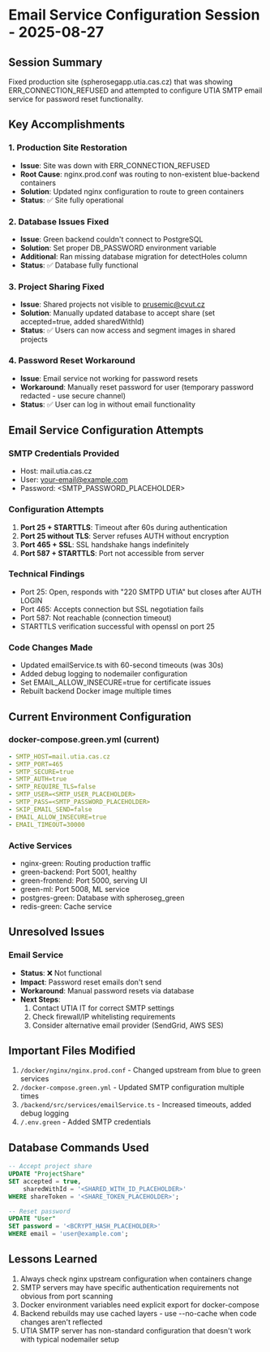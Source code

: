 # Email Service Configuration Session - 2025-08-27

## Session Summary

Fixed production site (spherosegapp.utia.cas.cz) that was showing ERR_CONNECTION_REFUSED and attempted to configure UTIA SMTP email service for password reset functionality.

## Key Accomplishments

### 1. Production Site Restoration

- **Issue**: Site was down with ERR_CONNECTION_REFUSED
- **Root Cause**: nginx.prod.conf was routing to non-existent blue-backend containers
- **Solution**: Updated nginx configuration to route to green containers
- **Status**: ✅ Site fully operational

### 2. Database Issues Fixed

- **Issue**: Green backend couldn't connect to PostgreSQL
- **Solution**: Set proper DB_PASSWORD environment variable
- **Additional**: Ran missing database migration for detectHoles column
- **Status**: ✅ Database fully functional

### 3. Project Sharing Fixed

- **Issue**: Shared projects not visible to prusemic@cvut.cz
- **Solution**: Manually updated database to accept share (set accepted=true, added sharedWithId)
- **Status**: ✅ Users can now access and segment images in shared projects

### 4. Password Reset Workaround

- **Issue**: Email service not working for password resets
- **Workaround**: Manually reset password for user (temporary password redacted - use secure channel)
- **Status**: ✅ User can log in without email functionality

## Email Service Configuration Attempts

### SMTP Credentials Provided

- Host: mail.utia.cas.cz
- User: your-email@example.com
- Password: <SMTP_PASSWORD_PLACEHOLDER>

### Configuration Attempts

1. **Port 25 + STARTTLS**: Timeout after 60s during authentication
2. **Port 25 without TLS**: Server refuses AUTH without encryption
3. **Port 465 + SSL**: SSL handshake hangs indefinitely
4. **Port 587 + STARTTLS**: Port not accessible from server

### Technical Findings

- Port 25: Open, responds with "220 SMTPD UTIA" but closes after AUTH LOGIN
- Port 465: Accepts connection but SSL negotiation fails
- Port 587: Not reachable (connection timeout)
- STARTTLS verification successful with openssl on port 25

### Code Changes Made

- Updated emailService.ts with 60-second timeouts (was 30s)
- Added debug logging to nodemailer configuration
- Set EMAIL_ALLOW_INSECURE=true for certificate issues
- Rebuilt backend Docker image multiple times

## Current Environment Configuration

### docker-compose.green.yml (current)

```yaml
- SMTP_HOST=mail.utia.cas.cz
- SMTP_PORT=465
- SMTP_SECURE=true
- SMTP_AUTH=true
- SMTP_REQUIRE_TLS=false
- SMTP_USER=<SMTP_USER_PLACEHOLDER>
- SMTP_PASS=<SMTP_PASSWORD_PLACEHOLDER>
- SKIP_EMAIL_SEND=false
- EMAIL_ALLOW_INSECURE=true
- EMAIL_TIMEOUT=30000
```

### Active Services

- nginx-green: Routing production traffic
- green-backend: Port 5001, healthy
- green-frontend: Port 5000, serving UI
- green-ml: Port 5008, ML service
- postgres-green: Database with spheroseg_green
- redis-green: Cache service

## Unresolved Issues

### Email Service

- **Status**: ❌ Not functional
- **Impact**: Password reset emails don't send
- **Workaround**: Manual password resets via database
- **Next Steps**:
  1. Contact UTIA IT for correct SMTP settings
  2. Check firewall/IP whitelisting requirements
  3. Consider alternative email provider (SendGrid, AWS SES)

## Important Files Modified

1. `/docker/nginx/nginx.prod.conf` - Changed upstream from blue to green services
2. `/docker-compose.green.yml` - Updated SMTP configuration multiple times
3. `/backend/src/services/emailService.ts` - Increased timeouts, added debug logging
4. `/.env.green` - Added SMTP credentials

## Database Commands Used

```sql
-- Accept project share
UPDATE "ProjectShare"
SET accepted = true,
    sharedWithId = '<SHARED_WITH_ID_PLACEHOLDER>'
WHERE shareToken = '<SHARE_TOKEN_PLACEHOLDER>';

-- Reset password
UPDATE "User"
SET password = '<BCRYPT_HASH_PLACEHOLDER>'
WHERE email = 'user@example.com';
```

## Lessons Learned

1. Always check nginx upstream configuration when containers change
2. SMTP servers may have specific authentication requirements not obvious from port scanning
3. Docker environment variables need explicit export for docker-compose
4. Backend rebuilds may use cached layers - use --no-cache when code changes aren't reflected
5. UTIA SMTP server has non-standard configuration that doesn't work with typical nodemailer setup
